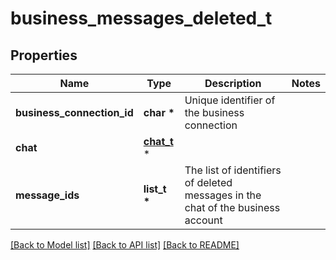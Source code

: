 # business_messages_deleted_t

## Properties
Name | Type | Description | Notes
------------ | ------------- | ------------- | -------------
**business_connection_id** | **char \*** | Unique identifier of the business connection | 
**chat** | [**chat_t**](chat.md) \* |  | 
**message_ids** | **list_t \*** | The list of identifiers of deleted messages in the chat of the business account | 

[[Back to Model list]](../README.md#documentation-for-models) [[Back to API list]](../README.md#documentation-for-api-endpoints) [[Back to README]](../README.md)


